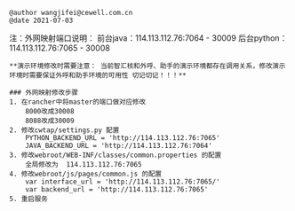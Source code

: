 ```
@author wangjifei@cewell.com.cn
@date 2021-07-03
```
注：外网映射端口说明：
  前台java：114.113.112.76:7064 - 30009
  后台python：114.113.112.76:7065 - 30008
```    
**演示环境修改时需要注意： 当前智汇核和外呼、助手的演示环境都存在调用关系，修改演示环境时需要保证外呼和助手环境的可用性 切记切记！！！**

### 外网映射修改步骤
1. 在rancher中将master的端口做对应修改
    8000改成30008
    8088改成30009
2. 修改cwtap/settings.py 配置
    PYTHON_BACKEND_URL = 'http://114.113.112.76:7065'
    JAVA_BACKEND_URL = 'http://114.113.112.76:7064'
3. 修改webroot/WEB-INF/classes/common.properties 的配置
    全局修改为  114.113.112.76:7065
4. 修改webroot/js/pages/common.js 的配置
    var interface_url = 'http://114.113.112.76:7065/'
    var backend_url = 'http://114.113.112.76:7065'
5. 重启服务
